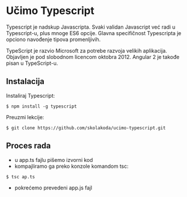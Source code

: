 # Učimo Typescript

Typescript je nadskup Javascripta. Svaki validan Javascript već radi u Typescript-u, plus mnoge ES6 opcije. Glavna specifičnost Typescripta je opciono navođenje tipova promenljivih.

TypeScript je razvio Microsoft za potrebe razvoja velikih aplikacija. Objavljen je pod slobodnom licencom oktobra 2012. Angular 2 je takođe pisan u TypeScript-u.


## Instalacija

Instaliraj Typescript:
```
$ npm install -g typescript
```

Preuzmi lekcije:
```
$ git clone https://github.com/skolakoda/ucimo-typescript.git
```

## Proces rada

- u app.ts fajlu pišemo izvorni kod
- kompajliramo ga preko konzole komandom tsc:
```
$ tsc ap.ts
```
- pokrećemo prevedeni app.js fajl
